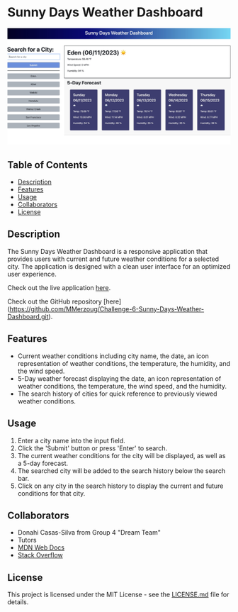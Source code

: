 # Sunny Days Weather Dashboard

![Sunny Days Weather Dashboard Screenshot](./assets/images/screenshot.jpg)

## Table of Contents

- [Description](#description)
- [Features](#features)
- [Usage](#usage)
- [Collaborators](#collaborators)
- [License](#license)

## Description

The Sunny Days Weather Dashboard is a responsive application that provides users with current and future weather conditions for a selected city. The application is designed with a clean user interface for an optimized user experience.

Check out the live application [here](https://mmerzoug.github.io/Challenge-6-Sunny-Days-Weather-Dashboard/).

Check out the GitHub repository [here] (https://github.com/MMerzoug/Challenge-6-Sunny-Days-Weather-Dashboard.git).

## Features

* Current weather conditions including city name, the date, an icon representation of weather conditions, the temperature, the humidity, and the wind speed.
* 5-Day weather forecast displaying the date, an icon representation of weather conditions, the temperature, the wind speed, and the humidity.
* The search history of cities for quick reference to previously viewed weather conditions.

## Usage

1. Enter a city name into the input field.
2. Click the 'Submit' button or press 'Enter' to search.
3. The current weather conditions for the city will be displayed, as well as a 5-day forecast.
4. The searched city will be added to the search history below the search bar.
5. Click on any city in the search history to display the current and future conditions for that city.

## Collaborators

- Donahi Casas-Silva from Group 4 "Dream Team"
- Tutors
- [MDN Web Docs](https://developer.mozilla.org/)
- [Stack Overflow](https://stackoverflow.com/)

## License

This project is licensed under the MIT License - see the [LICENSE.md](your-license-file-url) file for details.

